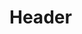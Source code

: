 <!-- TITLE: Welkom -->
<!-- SUBTITLE: Hier vindt je informatie over het gebruik van de Tam One Portal. -->

# Header